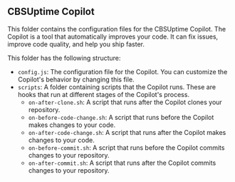 ## CBSUptime Copilot

This folder contains the configuration files for the CBSUptime Copilot. The Copilot is a tool that automatically improves your code. It can fix issues, improve code quality, and help you ship faster.

This folder has the following structure:

- `config.js`: The configuration file for the Copilot. You can customize the Copilot's behavior by changing this file.
- `scripts`: A folder containing scripts that the Copilot runs. These are hooks that run at different stages of the Copilot's process.
    - `on-after-clone.sh`: A script that runs after the Copilot clones your repository.
    - `on-before-code-change.sh`: A script that runs before the Copilot makes changes to your code.
    - `on-after-code-change.sh`: A script that runs after the Copilot makes changes to your code.
    - `on-before-commit.sh`: A script that runs before the Copilot commits changes to your repository.
    - `on-after-commit.sh`: A script that runs after the Copilot commits changes to your repository.
